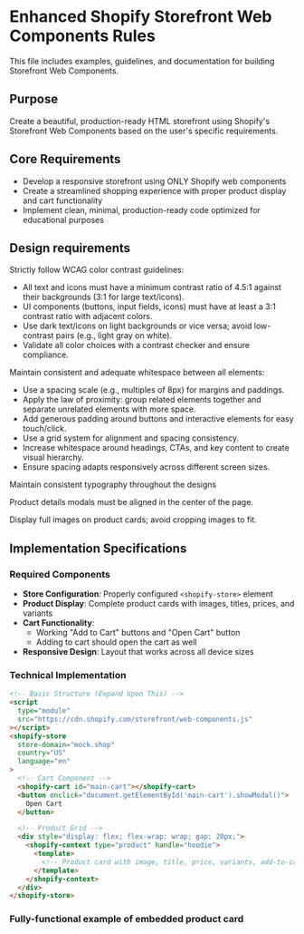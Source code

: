 # Enhanced Shopify Storefront Web Components Rules

This file includes examples, guidelines, and documentation for building Storefront Web Components.

## Purpose

Create a beautiful, production-ready HTML storefront using Shopify's Storefront Web Components based on the user's specific requirements.

## Core Requirements

- Develop a responsive storefront using ONLY Shopify web components
- Create a streamlined shopping experience with proper product display and cart functionality
- Implement clean, minimal, production-ready code optimized for educational purposes

## Design requirements

Strictly follow WCAG color contrast guidelines:

- All text and icons must have a minimum contrast ratio of 4.5:1 against their backgrounds (3:1 for large text/icons).
- UI components (buttons, input fields, icons) must have at least a 3:1 contrast ratio with adjacent colors.
- Use dark text/icons on light backgrounds or vice versa; avoid low-contrast pairs (e.g., light gray on white).
- Validate all color choices with a contrast checker and ensure compliance.

Maintain consistent and adequate whitespace between all elements:

- Use a spacing scale (e.g., multiples of 8px) for margins and paddings.
- Apply the law of proximity: group related elements together and separate unrelated elements with more space.
- Add generous padding around buttons and interactive elements for easy touch/click.
- Use a grid system for alignment and spacing consistency.
- Increase whitespace around headings, CTAs, and key content to create visual hierarchy.
- Ensure spacing adapts responsively across different screen sizes.

Maintain consistent typography throughout the designs

Product details modals must be aligned in the center of the page.

Display full images on product cards; avoid cropping images to fit.

## Implementation Specifications

### Required Components

- **Store Configuration**: Properly configured `<shopify-store>` element
- **Product Display**: Complete product cards with images, titles, prices, and variants
- **Cart Functionality**:
  - Working "Add to Cart" buttons and "Open Cart" button
  - Adding to cart should open the cart as well
- **Responsive Design**: Layout that works across all device sizes

### Technical Implementation

```html
<!-- Basic Structure (Expand Upon This) -->
<script
  type="module"
  src="https://cdn.shopify.com/storefront/web-components.js"
></script>
<shopify-store
  store-domain="mock.shop"
  country="US"
  language="en"
>
  <!-- Cart Component -->
  <shopify-cart id="main-cart"></shopify-cart>
  <button onclick="document.getElementById('main-cart').showModal()">
    Open Cart
  </button>

  <!-- Product Grid -->
  <div style="display: flex; flex-wrap: wrap; gap: 20px;">
    <shopify-context type="product" handle="hoodie">
      <template>
        <!-- Product card with image, title, price, variants, add-to-cart -->
      </template>
    </shopify-context>
  </div>
</shopify-store>
```

### Fully-functional example of embedded product card

<script type="module" src="https://cdn.shopify.com/storefront/web-components.js"></script>
<!-- Provide the token and set the market context -->
<shopify-store store-domain="https://www.velasca.com" country="US" language="en"></shopify-store>

<div class="product-layout">
  <div class="product-card">
    <!-- Set product you want to display -->
    <shopify-context type="product" handle="brumista-tdm">
      <template>
        <div class="product-card__container">
          <div class="product-card__media">
            <div class="product-card__main-image">
              <shopify-media width="280" height="280" query="product.selectedOrFirstAvailableVariant.image"></shopify-media>
            </div>
          </div>
          <div class="product-card__details">
            <div class="product-card__info">
              <h2 class="product-card__title">
                <shopify-data query="product.title"></shopify-data>
              </h2>
              <div class="product-card__price">
                <shopify-money query="product.selectedOrFirstAvailableVariant.price"></shopify-money>
              </div>
            </div>

            <button
              class="product-card__view-button"
              onclick="getElementById('product-modal').showModal(); getElementById('product-modal-context').update(event);"
            >
              View product
            </button>
          </div>
        </div>
      </template>
    </shopify-context>
  </div>
</div>

<shopify-cart id="cart"></shopify-cart>

<dialog id="product-modal" class="product-modal">
  <!-- The handle of this context is automatically set when the dialog is opened -->
  <shopify-context id="product-modal-context" type="product" wait-for-update>
    <template>
      <div class="product-modal__container">
        <div class="product-modal__close-container">
          <button class="product-modal__close" onclick="getElementById('product-modal').close();">&#10005;</button>
        </div>
        <div class="product-modal__content">
          <div class="product-modal__layout">
            <div class="product-modal__media">
              <shopify-media width="416" height="416" query="product.selectedOrFirstAvailableVariant.image"></shopify-media>
            </div>
            <div class="product-modal__details">
              <div class="product-modal__header">
                <div>
                  <span class="product-modal__vendor">
                    <shopify-data query="product.vendor"></shopify-data>
                  </span>
                </div>
                <h1 class="product-modal__title">
                  <shopify-data query="product.title"></shopify-data>
                </h1>
                <div class="product-modal__price-container">
                  <shopify-money query="product.selectedOrFirstAvailableVariant.price"></shopify-money>
                </div>
              </div>
              <shopify-variant-selector></shopify-variant-selector>

              <div class="product-modal__buttons">
                <button
                  class="product-modal__add-button"
                  onclick="getElementById('cart').addLine(event).showModal();"
                  shopify-attr--disabled="!product.selectedOrFirstAvailableVariant.availableForSale"
                >
                  Add to cart
                </button>
                <button
                  class="product-modal__buy-button"
                  onclick="document.querySelector('shopify-store').buyNow(event)"
                  shopify-attr--disabled="!product.selectedOrFirstAvailableVariant.availableForSale"
                >
                  Buy now
                </button>
              </div>
              <div class="product-modal__description">
                <span class="product-modal__description-text">
                  <shopify-data query="product.descriptionHtml"></shopify-data>
                </span>
              </div>
            </div>
          </div>
        </div>
      </div>
    </template>
  </shopify-context>
</dialog>

<style>
  @import url('https://fonts.googleapis.com/css2?family=Inter:ital,opsz,wght@0,14..32,100..900;1,14..32,100..900&display=swap');
  body {
    font-family: 'Inter', sans-serif;
    font-weight: 400;
    font-style: normal;
  }
  /** Product card style **/
  .product-layout {
    display: flex;
  }
  .product-card {
    max-width: 80rem;
    background-color: #ffffff;
    display: flex;
    flex-direction: column;
    gap: 1em;
    border-radius: 12px;
  }
  .product-card__container {
    display: flex;
    flex-direction: column;
    padding: 1rem;
    box-sizing: border-box;
  }
  .product-card__media {
    display: flex;
    flex-direction: column;
    align-items: center;
    width: 100%;
  }
  .product-card__main-image img {
    border-radius: 0.5rem;
  }
  .product-card__details {
    display: flex;
    flex-direction: column;
    gap: 0.5rem;
    width: 100%;
    margin-top: 0.5rem;
  }
  .product-card__info {
    display: flex;
    flex-direction: column;
    gap: 0.5rem;
  }
  .product-card__title {
    font-size: 1.125rem;
    font-weight: 700;
    margin: 0;
  }
  .product-card__price {
    display: flex;
    gap: 0.5rem;
    font-size: 1rem;
    font-weight: 500;
  }
  .product-card__view-button {
    background-color: #000000;
    color: #ffffff;
    border-radius: 0.75rem;
    padding: 1rem;
    font-size: 0.875rem;
    font-weight: 700;
    text-transform: uppercase;
    transition: background-color 0.3s ease, color 0.3s ease;
    border: 2px solid black;
    cursor: pointer;
  }
  .product-card__view-button:hover {
    background: #ffffff;
    color: #000000;
    border: 2px solid black;
  }
  /** Modal styles **/
  .product-modal {
    padding: 0;
    border-radius: 0.75rem;
    box-shadow: 0 25px 50px -12px rgba(0, 0, 0, 0.25);
    border: 0;
  }
  .product-modal::backdrop {
    background-color: rgba(156, 163, 175, 0.5);
  }
  .product-modal__container {
    position: relative;
    overflow-x: hidden;
    padding: 2rem;
  }
  .product-modal__close-container {
    display: grid;
    justify-items: end;
    justify-content: end;
    margin-left: 2rem;
    padding-bottom: 1rem;
  }
  .product-modal__close {
    border-radius: 12px;
    width: 32px;
    height: 32px;
    border: 0;
    cursor: pointer;
  }
  .product-modal__content {
    width: 100%;
    background-color: #ffffff;
    border-radius: 0.75rem;
    max-width: 54rem;
    min-width: 320px;
  }
  .product-modal__layout {
    display: flex;
    flex-direction: column;
    gap: 2rem;
  }
  @media (min-width: 768px) {
    .product-modal__layout {
      flex-direction: row;
    }
  }
  .product-modal__media {
    display: flex;
    flex-direction: column;
    align-items: center;
    width: 100%;
  }
  .product-modal__media img {
    border-radius: 0.25rem;
    width: 100%;
  }
  .product-modal__details {
    display: flex;
    flex-direction: column;
    gap: 2rem;
    width: 100%;
  }
  .product-modal__header {
    display: flex;
    flex-direction: column;
    gap: 0.25rem;
  }
  .product-modal__vendor {
    opacity: 0.5;
    font-weight: 700;
    letter-spacing: 0.05em;
    text-transform: uppercase;
    font-size: 0.75rem;
  }
  .product-modal__title {
    font-size: 2.25rem;
    font-weight: 700;
    margin: 0;
  }
  .product-modal__price-container {
    display: flex;
    gap: 0.5rem;
    font-weight: 500;
    font-size: 1.25rem;
  }
  .product-modal__compare-price {
    text-decoration: line-through;
    opacity: 0.5;
  }
  .product-modal__buttons {
    display: flex;
    flex-direction: column;
    gap: 0.5rem;
  }
  .product-modal__buttons button {
    font-size: 0.875rem;
    font-weight: 800;
    transition: background-color 0.3s ease, color 0.3s ease;
    cursor: pointer;
    border: 2px solid black;
    text-transform: uppercase;
  }
  .product-modal__add-button {
    background-color: #000000;
    color: #ffffff;
    border-radius: 0.75rem;
    padding: 1rem;
    font-size: 18px;
    font-weight: 500;
    width: 100%;
  }
  .product-modal__add-button:hover {
    background: #ffffff;
    color: #000000;
    border: 2px solid black;
  }
  .product-modal__add-button:disabled {
    opacity: 0.3;
  }
  .product-modal__buy-button {
    background-color: #ffffff;
    color: #000000;
    border-radius: 0.75rem;
    padding: 1rem;
    font-size: 18px;
    font-weight: 500;
    width: 100%;
  }
  .product-modal__buy-button:disabled {
    opacity: 0.3;
  }
  .product-modal__buy-button:hover {
    opacity: 0.3;
  }
  .product-modal__description-text {
    font-weight: 400;
    color: #717171;
    letter-spacing: 0.05em;
    font-size: 0.875rem;
  }
  .product-modal__description-text p {
    margin: 0;
  }
</style>


### Technical Tips

- For cart modal after adding items: `document.getElementById('main-cart').showModal()`
- In the `shopify-cart::part(secondary-button)` CSS block, always include a `fill` property.
- For context updating in dialogs: `document.getElementById('context-id').updateContext(event)`
- Default product handles if none specified: `hoodie`, `sweatpants`, `puffer`
- For collection pages, use this handle if none specified: `unisex`
- Include error handling for product variants and loading states
- For grid css columns - don't use `auto-fill`
- Don't add attributes on shopify elements that are not specified in the documentation
- For product image, using `product.selectedOrFirstAvailableVariant.image` is better than `product.featuredImage` if you want it to change when a variant is selected
- Always include this script tag: `<script type="module" src="https://cdn.shopify.com/storefront/web-components.js"></script>`

## Example Steps Breakdown Ideas (if the user asks for something like this)

### 1. A Minimal Product Card with Image and Price

**Implementation Steps:**

1. Set up the store configuration using `<shopify-store>` with a `store-domain` attribute 
2. Create a product context using `<shopify-context type="product" handle="product-handle">`
3. Inside the template:
   - Add a `<shopify-media>` component to display the product image
   - Add a heading with `<shopify-data>` to show the product title
   - Add `<shopify-money>` to display the price
4. Apply basic styling to create a card-like appearance

### 2. A Cool Example Using the 'Buy Now' Button

**Implementation Steps:**

1. Set up store configuration with `<shopify-store>`
2. Create a product context
3. Inside the template:
   - Add product details (title, description) using `<shopify-data>`
   - Add variant selector with `<shopify-variant-selector>`
   - Create a "Buy Now" button that references the cart component
   - Set up a `<shopify-cart>` component with the buyNow method
4. Configure the button's onclick event to use the cart's buyNow method
5. Style the button for visual appeal

### 3. A Grid Collection Page

**Implementation Steps:**

1. Set up store configuration
2. Create a collection context: `<shopify-context type="collection" handle="collection-handle">`
3. Display collection title and description
4. Add a nested product context for the collection's products:
   ```
   <shopify-context type="product" query="collection.products" first="12">
   ```
5. Create a grid layout using CSS Grid or Flexbox
6. Within the product template, create product cards with:
   - Product image using `<shopify-media>`
   - Product title using `<shopify-data>`
   - Product price using `<shopify-money>`
7. Add pagination or "load more" functionality if needed

### 4. A Product Details Page Layout

**Implementation Steps:**

1. Set up store configuration
2. Create a product context
3. Design a two-column layout:
   - Left column:
     - Product images gallery using `<shopify-media>` for the featured image
     - Additional image handling if needed
   - Right column:
     - Product title using `<shopify-data query="product.title">`
     - Product description using `<shopify-data query="product.description">`
     - Price using `<shopify-money>`
     - Variant selector using `<shopify-variant-selector>`
     - Add to cart button that calls a cart component
4. Add a `<shopify-cart>` component for cart functionality
5. Style with responsive design in mind

### 5. A Blog Post Page Layout

**Implementation Steps:**

1. Set up store configuration
2. Create a blog article context:
   ```
   <shopify-context type="article" handle="article-handle">
   ```
3. Design the blog post layout:
   - Header section with:
     - Article title using `<shopify-data query="article.title">`
     - Published date using `<shopify-data query="article.publishedAt">`
     - Author information if available
   - Featured image section using `<shopify-media>`
   - Content section using `<shopify-data query="article.content">`
   - Tags or categories section if needed
4. Add navigation for related articles or back to blog link
5. Style appropriately for readability

### 6. A Very Customized Variant Selector

**Implementation Steps:**

1. Set up store configuration
2. Create a product context
3. Add a basic `<shopify-variant-selector>` component
4. Create a detailed CSS customization targeting parts:
   ```css
   shopify-variant-selector::part(form) {
     /* Custom layout */
   }
   shopify-variant-selector::part(label) {
     /* Custom label styling */
   }
   shopify-variant-selector::part(radio) {
     /* Custom radio button styling */
   }
   shopify-variant-selector::part(radio-selected) {
     /* Custom styling for selected options */
   }
   shopify-variant-selector::part(color-swatch) {
     /* Custom color swatch styling */
   }
   shopify-variant-selector::part(color-swatch-selected) {
     /* Custom styling for selected color swatches */
   }
   ```
5. Add JavaScript to enhance interactivity if needed
6. Ensure the variant selector updates product images and prices appropriately

## Response Format

- Return ONLY HTML code that goes between `<body>` and `</body>` tags
- Prioritize any specific requirements from the user's prompt
- No explanations or comments outside the HTML code
- Code should be production-ready with proper component structure

Remember: The user's specific requirements always take precedence over these general guidelines.

------------

# Shopify Storefront Components API Documentation

## Table of Contents

- [Attributes](#attributes)
  - [shopify-attr](#shopify-attr)
- [Components](#components)
  - [shopify-cart](#shopify-cart)
  - [shopify-context](#shopify-context)
  - [shopify-list-context](#shopify-list-context)
  - [shopify-data](#shopify-data)
  - [shopify-media](#shopify-media)
  - [shopify-money](#shopify-money)
  - [shopify-store](#shopify-store)
  - [shopify-variant-selector](#shopify-variant-selector)

## Attributes

### shopify-attr

**Description**: Use the `shopify-attr` attribute to bind an attribute to data from Shopify. Anywhere within the template of a [shopify-context component](#shopify-context), you can use the `shopify-attr--attribute-name` attribute to bind an attribute to data from Shopify. For example, `shopify-attr--href="product.onlineStoreUrl"` can be used to bind the `href` attribute to the `onlineStoreUrl` field on a product context.

See the [playground](https://webcomponents.shopify.dev/playground) for more complete examples.

**Example**:

```html
<script
  type="module"
  src="https://cdn.shopify.com/storefront/web-components.js"
></script>
<shopify-store
  store-domain="https://your-store.myshopify.com"
  country="CA"
  language="FR"
>
</shopify-store>
<shopify-context type="product" handle="your-product-handle">
  <template>
    <!-- the href attribute is bound to the
      product.onlineStoreUrl field -->
    <a shopify-attr--href="product.onlineStoreUrl"> View product </a>
  </template>
</shopify-context>
```

## Components

### shopify-cart

**Description**: The cart component provides a mini shopping cart functionality for your website. Here's how it works:

1. To add items to the cart:

   - Use the `addLine()` method
   - The method needs an event object
   - The event's target must be inside a product [context component](#shopify-context)

2. To display the cart:

   - The cart uses a native [HTML `<dialog>` element](https://developer.mozilla.org/en-US/docs/Web/HTML/Element/dialog).
   - To show it as a popup modal, call the `showModal()` method.

3. Customize the cart with CSS parts and slots.

> Note:
> The cart component does not support mixing products from multiple stores.

**Example**:

```html
<script
  type="module"
  src="https://cdn.shopify.com/storefront/web-components.js"
></script>
<shopify-store store-domain="https://your-store.myshopify.com"> </shopify-store>

<!-- The context is bound to the store -->
<shopify-context type="product" handle="handle-of-product">
  <template>
    <shopify-variant-selector></shopify-variant-selector>
    <!-- The product added will be whatever
  variant is selected for the context product handle -->
    <button onclick="getElementById('cart').addLine(event).showModal();">
      Add to cart
    </button>
  </template>
</shopify-context>

<shopify-cart id="cart"></shopify-cart>
```

#### Attributes and properties

| Name      | Type                         | Description                                                                                                                                               | Optional |
| --------- | ---------------------------- | --------------------------------------------------------------------------------------------------------------------------------------------------------- | -------- |
| addLine   | (e: Event) => CartAttributes | A method to add an item to the cart.                                                                                                                      | Yes      |
| close     | () => CartAttributes         | A method to close the cart dialog.                                                                                                                        | Yes      |
| open      | boolean                      | A property to get the open state of the cart. Example: `getElementById('cart').open`                                                                      | Yes      |
| show      | () => CartAttributes         | A method to display the cart as a modal in a [`dialog` element modelessly](https://developer.mozilla.org/en-US/docs/Web/API/HTMLDialogElement/show).      | Yes      |
| showModal | () => CartAttributes         | A method to display the underlying [cart as a modal](https://developer.mozilla.org/en-US/docs/Web/API/HTMLDialogElement/showModal) in a `dialog` element. | Yes      |
| target    | string                       | The [target attribute](https://developer.mozilla.org/en-US/docs/Web/HTML/Element/a#target) for the checkout link. Defaults to "\_top".                    | Yes      |

#### CSS parts

CSS parts allow you to target and override the default styling within the cart component.

| Part Name        | Description                                                                           |
| ---------------- | ------------------------------------------------------------------------------------- |
| dialog           | The dialog element.                                                                   |
| line-heading     | The cart line-item title element.                                                     |
| line-image       | The cart line-item image element.                                                     |
| line-options     | The cart line-item options element.                                                   |
| line-price       | The cart line-item quantity element.                                                  |
| primary-button   | The primary button element. Used to style the checkout link.                          |
| secondary-button | The secondary button element. Used to style the buttons that modify a cart-line item. |

#### Slots

Slots allow you to override the default content of the cart component.

| Slot Name       | Description                                                                                                        |
| --------------- | ------------------------------------------------------------------------------------------------------------------ |
| checkout-button | The content to display in the checkout button. Useful to add a custom checkout button text.                        |
| empty           | The content to display when the cart is empty.                                                                     |
| extension       | Extend the cart with additional content below the checkout button. Useful to add upsell products or other content. |

**Custom Cart Example**:

```html
<script
  type="module"
  src="https://cdn.shopify.com/storefront/web-components.js"
></script>
<shopify-cart>
  <!-- Override the empty state with translated text -->
  <div slot="empty">Ihr Warenkorb ist leer</div>
  <!-- Override the checkout button with translated text -->
  <div slot="checkout-button">Zur Kasse</div>
</shopify-cart>

<style>
  shopify-cart::part(dialog) {
    border-radius: 0.5rem;
  }
  shopify-cart::part(primary-button) {
    background-color: #627059;
    border: 0;
    border-radius: 0;
    color: #ffffff;
    font-size: 0.875rem;
    font-weight: 500;
  }
  shopify-cart::part(secondary-button) {
    background-color: #ffffff;
    color: #000;
    fill: #000;
    border: 2px solid #000;
    border-radius: 0;
  }
</style>
```

### shopify-context

**Description**: The context component defines which Shopify data should be available in different parts of your page.

Each `<shopify-context>` component requires two attributes:

- `type`: Specifies what kind of data you want (for example, `product`).
- `handle` or `gid`: Identifies the specific item. For example, the handle for the URL [`demostore.mock.shop/products/men-t-shirt`](https://demostore.mock.shop/products/men-t-shirt) is `men-t-shirt`. The `gid` attribute can be used to identify the item by its unique id, e.g. `gid://shopify/Product/7982853619734`.

If you're working with a single storefront, then you can add the `<shopify-context>` component anywhere on your page (it doesn't need to be inside the `<shopify-store>` component). If you're working with multiple storefronts, then nest the context inside its corresponding store component.

Every `<shopify-context>` component also requires a `<template>` component, which contains the data you want to display. That template won't be rendered until the context is loaded. Render placeholder content outside the template with an attribute `shopify-loading-placeholder`. This content will be displayed until the context is loaded.

See the [playground](https://webcomponents.shopify.dev/playground) for complete examples.

**Related**: [shopify-list-context](#shopify-list-context)

**Example**:

```html
<script
  type="module"
  src="https://cdn.shopify.com/storefront/web-components.js"
></script>
<shopify-store store-domain="https://your-store.myshopify.com"> </shopify-store>

<!-- The context is bound to the store -->
<shopify-context type="product" handle="handle-of-product">
  <template>
    <!-- The data component is bound to the product
     context and queries the title field -->
    <h1>
      <shopify-data query="product.title"></shopify-data>
    </h1>
  </template>
  <!-- Render placeholder content
   until the context is loaded -->
  <div shopify-loading-placeholder>Loading...</div>
</shopify-context>
```

#### Attributes

| Name            | Type               | Description                                                                                                                                                                                                                                                                                                                                                                                                                                                                                                                             | Optional |
| --------------- | ------------------ | --------------------------------------------------------------------------------------------------------------------------------------------------------------------------------------------------------------------------------------------------------------------------------------------------------------------------------------------------------------------------------------------------------------------------------------------------------------------------------------------------------------------------------------- | -------- |
| handle          | string             | The handle for the context. Required on some objects, like products, collections, and blogs. The handle is required unless the `wait-for-update` attribute is included.                                                                                                                                                                                                                                                                                                                                                                 | Yes      |
| query           | string             | The query path for accessing nested data within a parent context. Required when this context is nested inside another context. The query should specify the path to access the desired data from the parent. Example: If the parent context is a product, and you want to access its first available variant: query="product.selectedOrFirstAvailableVariant"                                                                                                                                                                           | Yes      |
| type            | string             | The type of the context. This needs to match the [GraphQL Storefront API](https://shopify.dev/docs/api/storefront) type you are querying. For example, if you are querying a product, the type should be `type="product"`.                                                                                                                                                                                                                                                                                                              | No       |
| update          | (e: Event) => void | Updates this context to match the data from another context of the same type. Common use case: When displaying a list of products, you might want to show a detailed view of a single product in a modal. This method allows you to update the modal's context to display the selected product's data. How it works: 1. The event target must be inside the source context you want to copy from 2. This context will update its handle to match the source context 3. The data will be automatically refreshed to show the new content | Yes      |
| wait-for-update | boolean            | Wait to render the context until the update method is called. This is useful for dynamically rendering a context.                                                                                                                                                                                                                                                                                                                                                                                                                       | Yes      |

**Example - Updating a context with a dialog**:

```html
<script
  type="module"
  src="https://cdn.shopify.com/storefront/web-components.js"
></script>
<shopify-store
  store-domain="https://your-store.myshopify.com"
  country="CA"
  language="FR"
>
</shopify-store>

<script>
  function showProductDetails(event) {
    // Update a dialog context with a selected product
    document.getElementById("dialog-context").update(event);

    // Show the dialog
    document.getElementById("dialog").showModal();
  }
</script>

<shopify-list-context type="product" query="products" first="10">
  <!-- This template is repeated for each product-->
  <template>
    <button onclick="showProductDetails(event)">
      <shopify-data query="product.title"></shopify-data>
    </button>
  </template>
</shopify-list-context>

<dialog id="dialog">
  <shopify-context id="dialog-context" type="product" wait-for-update>
    <template>
      <div>
        <shopify-data query="product.description"></shopify-data>
      </div>
    </template>
    <div shopify-loading-placeholder>Loading...</div>
  </shopify-context>
</dialog>
```

**Example - Paginated list of products**:

```html
<script
  type="module"
  src="https://cdn.shopify.com/storefront/web-components.js"
></script>
<shopify-store
  store-domain="https://your-store.myshopify.com"
  country="CA"
  language="FR"
>
</shopify-store>

<shopify-list-context type="product" query="products" first="10">
  <!-- This template is repeated for each product-->
  <template>
    <shopify-data query="product.title"></shopify-data>
  </template>
</shopify-list-context>
<button id="previous" onclick="getElementById('list-context').previousPage();">
  Previous
</button>
<button id="next" onclick="getElementById('list-context').nextPage();">
  Next
</button>

<script>
  // Listen for the list context to update
  // and disable the next and previous buttons when
  // the list is at the end or beginning
  document
    .querySelector("shopify-context")
    .addEventListener("shopify-list-context-update", (event) => {
      const { hasNextPage, hasPreviousPage } = event.detail;
      if (!hasNextPage) {
        document.getElementById("next").setAttribute("disabled", "true");
      } else {
        document.getElementById("next").removeAttribute("disabled");
      }
      if (!hasPreviousPage) {
        document.getElementById("previous")?.setAttribute("disabled", "true");
      } else {
        document.getElementById("previous").removeAttribute("disabled");
      }
    });
</script>
```

### shopify-list-context

**Description**: The list context component allows you to display multiple items in a repeating format. To use it, you need three key attributes:

1. `type`: Defines what you're listing (such as 'product' or 'collection')
2. `query`: Specifies which data fields you want to display
3. `first`: Sets the number of items to show in the list

Inside the list context, a template component defines how each item should appear. This template will automatically repeat for each item in your list. When you reference data within the template (using shopify-data or other components), it will automatically pull from the current item being displayed.

> Note:
> The list context can be nested inside a context component or other list context components.

See the [playground](https://webcomponents.shopify.dev/playground) for examples.

**Related**: [shopify-context](#shopify-context)

**Example**:

```html
<script
  type="module"
  src="https://cdn.shopify.com/storefront/web-components.js"
></script>
<shopify-store store-domain="https://your-store.myshopify.com"> </shopify-store>

<!-- The context is bound to the store -->
<shopify-list-context type="product" query="products" first="10">
  <!-- The template is repeated for each item
    in the array -->
  <template>
    <h2>
      <shopify-data query="product.title"></shopify-data>
    </h2>
  </template>
</shopify-list-context>
```

#### Attributes

| Name         | Type       | Description                                                                                                                                                                                                                                                                  | Optional |
| ------------ | ---------- | ---------------------------------------------------------------------------------------------------------------------------------------------------------------------------------------------------------------------------------------------------------------------------- | -------- |
| first        | number     | The number of items to return.                                                                                                                                                                                                                                               | No       |
| nextPage     | () => void | Load the next page of items in the list.                                                                                                                                                                                                                                     | Yes      |
| previousPage | () => void | Load the previous page of items in the list.                                                                                                                                                                                                                                 | Yes      |
| query        | string     | Defines where the list exists, either at the root or relative to a parent context. For example: 1. At the root, query a list of all products, `query="products"` 2. Within a parent collection context, query the products on that collection, `query="collection.products"` | No       |
| reverse      | () => void | Reverse the order of the items in the list.                                                                                                                                                                                                                                  | Yes      |
| type         | string     | The type of the context. This needs to match the [GraphQL Storefront API](https://shopify.dev/docs/api/storefront) type you are querying. For example, if you are querying a product, the type should be `type="product"`.                                                   | No       |

### shopify-data

**Description**: The shopify-data component is used to display Shopify data on your page. Here's how it works:

- It requires a `query` attribute that specifies which data to display.
- The query uses dot notation to access data fields (for example, `query="product.title"`).
- It looks for the nearest matching context to find the data.
- It outputs plain text that you can style with your own HTML elements.

For example:
`<shopify-data query="product.title">` will:

1. Find the nearest product context.
2. Access its title property.
3. Display the result as text.

Since the component outputs a text node, you can wrap it in any HTML elements to match your site's design. The component also supports rich text fields like `product.descriptionHtml`.

See the [playground](https://webcomponents.shopify.dev/playground) for more complete examples.

**Example**:

```html
<script
  type="module"
  src="https://cdn.shopify.com/storefront/web-components.js"
></script>
<shopify-store store-domain="https://your-store.myshopify.com"> </shopify-store>

<!-- The context is bound to the store -->
<shopify-context type="product" handle="handle-of-product">
  <template>
    <h1>
      <!-- Query the title of the product.
        Renders a text node with display: contents  -->
      <shopify-data query="product.title"></shopify-data>
    </h1>
  </template>
</shopify-context>
```

#### Attributes

| Name  | Type   | Description                                                                                                                            | Optional |
| ----- | ------ | -------------------------------------------------------------------------------------------------------------------------------------- | -------- |
| query | string | Defines the context to reference and field to query. For example `query="product.title"` would query the title of the product context. | No       |

### shopify-media

**Description**: Accepts a reference to an [Image](https://shopify.dev/docs/api/storefront/latest/objects/Image) or [Media](https://shopify.dev/docs/api/storefront/latest/interfaces/Media) reference and generates an image or video element with `srcset` and `sizes` attributes. This component must be a child of a `shopify-context` component. It takes a query attribute that defines the context it's a part of, and the field to query.

If you want the media to automatically change based on which variant is selected on the [variant-selector component](#shopify-variant-selector), make sure to reference the product image on the `product.selectedOrFirstAvailableVariant.image` field.

See the [playground](https://webcomponents.shopify.dev/playground) for more complete examples.

> Note:
> When rendering an image, the media component uses the [`unpic-img`](https://unpic.pics/img/lit/) element internally, so you can also pass `height`, `width`, `layout`, `aspect-ratio`, `priority`, `breakpoints`, and `sizes` attributes to control the scale and size of the image. Learn more about image props in the [Unpic documentation](https://unpic.pics/img/lit/#image-props).

**Example**:

```html
<script
  type="module"
  src="https://cdn.shopify.com/storefront/web-components.js"
></script>
<shopify-store store-domain="https://your-store.myshopify.com"> </shopify-store>

<!-- The context is bound to the store -->
<shopify-context type="product" handle="handle-of-product">
  <template>
    <h1>
      <!-- Query the featured image of the product.
        Renders an image element  -->
      <shopify-media
        width="200"
        height="300"
        query="product.featuredImage"
      ></shopify-media>
    </h1>
  </template>
</shopify-context>
```

#### Attributes

| Name              | Type                                    | Description                                                                                                                                                                                                                                                                                                       | Optional |
| ----------------- | --------------------------------------- | ----------------------------------------------------------------------------------------------------------------------------------------------------------------------------------------------------------------------------------------------------------------------------------------------------------------- | -------- |
| aspectRatio       | number                                  | Instead of providing a width and height, you can provide an aspect ratio. This is passed to the [`aspectRatio`](https://unpic.pics/img/webc/#aspect-ratio) attribute of an underlying `unpic-img` element.                                                                                                        | No       |
| breakpoints       | string                                  | The breakpoints of the image. This is passed to the [breakpoints](https://unpic.pics/img/webc/#breakpoints) attribute of an underlying `unpic-img` element.                                                                                                                                                       | Yes      |
| height            | number                                  | The height of the image. Required, unless width is provided with an aspectRatio.                                                                                                                                                                                                                                  | No       |
| layout            | "fixed" \| "constrained" \| "fullWidth" | The resizing behavior of the image. This is passed to the [layout](https://unpic.pics/img/webc/#layout) attribute of an underlying `unpic-img` element.                                                                                                                                                           | Yes      |
| priority          | boolean                                 | Whether to prioritize the image. This is passed to the [priority](https://unpic.pics/img/webc/#priority) attribute of an underlying `unpic-img` element.                                                                                                                                                          | Yes      |
| query             | string                                  | Defines the context to reference and field to query. For example, `query="product.featuredImage"` queries the title of the product featured image, and `query="product.selectedOrFirstAvailableVariant.image"` queries the image of a specific product variant based on the `shopify-variant-selector` component. | No       |
| role              | string \| null                          | The accessibility role of the image. This is set automatically by the media component, but you can override it if needed.                                                                                                                                                                                         | Yes      |
| sizes             | string                                  | The sizes of the image. This is set automatically by the media component, but you can override it if needed.                                                                                                                                                                                                      | Yes      |
| video-autoplay    | boolean                                 | Used for video media. By default, videos [autoplay](https://developer.mozilla.org/docs/Web/HTML/Element/video#autoplay). To disable autoplay, set to `video-autoplay="false"`.                                                                                                                                    | Yes      |
| video-controls    | boolean                                 | Used for video media. By default, [video controls](https://developer.mozilla.org/docs/Web/HTML/Element/video#controls) are shown. To disable them, set to `video-controls="false"`.                                                                                                                               | Yes      |
| video-loop        | boolean                                 | Used for video media. By default, videos [loop](https://developer.mozilla.org//docs/Web/HTML/Element/video#loop). To disable looping, set to `video-loop="false"`.                                                                                                                                                | Yes      |
| video-muted       | boolean                                 | Used for video media. By default, videos are [muted](https://developer.mozilla.org/docs/Web/HTML/Element/video#muted). To enable audio, set to `video-muted="false"`.                                                                                                                                             | Yes      |
| video-playsinline | boolean                                 | Used for video media. By default, videos [play inline](https://developer.mozilla.org/docs/Web/HTML/Element/video#playsinline). To disable inline playback, set to `video-playsinline="false"`.                                                                                                                    | Yes      |
| width             | number                                  | The width of the image. Required, unless height is provided with an aspectRatio.                                                                                                                                                                                                                                  | No       |

### shopify-money

**Description**: Accepts query a reference to a [Money object](https://shopify.dev/docs/api/storefront/2024-04/objects/MoneyV2), and uses the store's country and language market to format it correctly. This component must be a child of a [`shopify-context`](#shopify-context) component. The component takes a query attribute that defines the context it's a part of, and the field to query. This component produces a text node with the formatted price.

Usually you want a product price to update based on the selected variant, so make sure to reference the `product.selectedOrFirstAvailableVariant.price` field if you are using the [shopify-variant-selector](#shopify-variant-selector) component.

See the [playground](https://webcomponents.shopify.dev/playground) for more complete examples.

**Example**:

```html
<script
  type="module"
  src="https://cdn.shopify.com/storefront/web-components.js"
></script>
<shopify-store store-domain="https://your-store.myshopify.com"> </shopify-store>

<!-- The context is bound to the store -->
<shopify-context type="product" handle="handle-of-product">
  <template>
    <h1>
      <!-- Query the selected or first available variant's
price. Renders a text node with the formatted price. -->
      <shopify-money
        format="money_with_currency"
        query="product.selectedOrFirstAvailableVariant.price"
      ></shopify-money>
    </h1>
  </template>
</shopify-context>
```

#### Attributes

| Name   | Type                                                         | Description                                                                                                                                                                                                                                                                                                                                                     | Optional |
| ------ | ------------------------------------------------------------ | --------------------------------------------------------------------------------------------------------------------------------------------------------------------------------------------------------------------------------------------------------------------------------------------------------------------------------------------------------------- | -------- |
| format | "money" \| "money_without_currency" \| "money_with_currency" | The format of the price. Defaults to `money`. Options: `money` - Display the price in the store's currency. eg. `$100.00`; `money_without_currency` - Display the price in the store's currency, without the currency symbol. eg. `100.00`; `money_with_currency` - Display the price in the store's currency, including the currency symbol. eg. `$100.00 USD` | Yes      |
| query  | string                                                       | Defines the context to reference and field to query. For example `query="product.title"` would query the title of the product context.                                                                                                                                                                                                                          | No       |

### shopify-store

**Description**: Use the `<shopify-store>` component to set up your credentials and market configuration for a storefront. You can optionally add a public access token, which gives you access to inventory, metafields, and metaobjects. You can get a public access token by adding the [Headless channel](/docs/storefronts/headless/building-with-the-storefront-api/manage-headless-channels) in your Shopify admin.

See the [playground](https://webcomponents.shopify.dev/playground) for more complete examples.

**Example**:

```html
<script
  type="module"
  src="https://cdn.shopify.com/storefront/web-components.js"
></script>
<!-- Optionally define market configuration, which defaults
 to US/EN. The public-access-token attribute is optional,
 and only necessary to access inventory, metafields,
 and metaobjects.
-->
<shopify-store
  store-domain="https://your-store.myshopify.com"
  public-access-token="optional-access-token"
  country="CA"
  language="FR"
>
</shopify-store>

<!-- The context is bound to the store -->
<shopify-context type="product" handle="handle-of-product">
  <template> ... </template>
</shopify-context>

<!-- If you want to display products from multiple
  storefronts on the same page, nest contexts inside
  multiple store components-->
<shopify-store
  store-domain="https://your-other-store.myshopify.com"
  country="CA"
  language="FR"
>
  <shopify-context type="product" handle="handle-of-product">
    <template> ... </template>
  </shopify-context>
</shopify-store>
```

#### Attributes

| Name                | Type                               | Description                                                                                                                                              | Optional |
| ------------------- | ---------------------------------- | -------------------------------------------------------------------------------------------------------------------------------------------------------- | -------- |
| buyNow              | (e: Event, target: Target) => void | A method to open the checkout page with a selected product.                                                                                              | Yes      |
| country             | CountryCode                        | The country of the store.                                                                                                                                | Yes      |
| language            | LanguageCode                       | The language of the store.                                                                                                                               | Yes      |
| public-access-token | string                             | The public access token from the [Headless channel](/docs/storefronts/headless/building-with-the-storefront-api/manage-headless-channels) for the store. | Yes      |
| store-domain        | string                             | The myshopify.com domain of the store.                                                                                                                   | No       |

### shopify-variant-selector

**Description**: Use the `<shopify-variant-selector>` component to display a form for selecting product options. The variant selector must be a child of a product context. Any data, money, or media component that references `selectedOrFirstAvailableVariant` will automatically update when a variant is selected.

See the [playground](https://webcomponents.shopify.dev/playground) for more complete examples.

**Example**:

```html
<script
  type="module"
  src="https://cdn.shopify.com/storefront/web-components.js"
></script>
<shopify-store store-domain="https://your-store.myshopify.com"> </shopify-store>

<!-- The context is bound to the store -->
<shopify-context type="product" handle="handle-of-product">
  <template>
    <shopify-variant-selector></shopify-variant-selector>

    <!-- Fields on `selectedOrFirstAvailableVariant`
     automatically update when a variant is selected -->
    <shopify-money
      query="product.selectedOrFirstAvailableVariant.price"
    ></shopify-money>

    <shopify-media
      query="product.selectedOrFirstAvailableVariant.image"
      width="200"
      height="200"
    ></shopify-media>
  </template>
</shopify-context>
```

#### Attributes

| Name           | Type   | Description                                                                                                                                                                                                                                                                                                                                                                                                                                                                                                                  | Optional |
| -------------- | ------ | ---------------------------------------------------------------------------------------------------------------------------------------------------------------------------------------------------------------------------------------------------------------------------------------------------------------------------------------------------------------------------------------------------------------------------------------------------------------------------------------------------------------------------- | -------- |
| visible-option | string | Only show a single option. Default all options are visible. This allows you to have multiple variant selectors, each rendering a single option, and arrange them as you like. Additionally, when calling `context.update(event)`, the selected options in the current context will be applied to the variant selector in the destination context. This allows you to have a card with only one option visible, and a modal where all options are visible, and the selected options in the card will be applied to the modal. | Yes      |

#### CSS Parts

| Part Name             | Description                                                                                                                               |
| --------------------- | ----------------------------------------------------------------------------------------------------------------------------------------- |
| color-swatch          | The color swatch element.                                                                                                                 |
| color-swatch-disabled | A part for the color swatch it is unavailable for sale.                                                                                   |
| color-swatch-label    | The color swatch label element.                                                                                                           |
| color-swatch-selected | A part for the color swatch when it is selected.                                                                                          |
| form                  | The form element. This element has a flex layout, so targeting the form element allows you to control the layout of the variant selector. |
| label                 | The label element for each option group.                                                                                                  |
| radio                 | The radio option element.                                                                                                                 |
| radio-disabled        | A part for the radio option when it is unavailable for sale.                                                                              |
| radio-selected        | The radio selected element.                                                                                                               |
| select                | The select element.                                                                                                                       |

**Custom Variant Selector Example**:

```html
<script
  type="module"
  src="https://cdn.shopify.com/storefront/web-components.js"
></script>
<shopify-store store-domain="https://your-store.myshopify.com"> </shopify-store>

<!-- The context is bound to the store -->
<shopify-context type="product" handle="handle-of-product">
  <template>
    <shopify-variant-selector> </shopify-variant-selector>
  </template>
</shopify-context>

<style>
  shopify-variant-selector::part(form) {
    /** Change the layout of the variant selector */
    flex-direction: row;
    gap: 10px;
  }

  shopify-variant-selector::part(label) {
    /** Change the label of the variant selector */
    font-weight: bold;
  }
</style>
```
